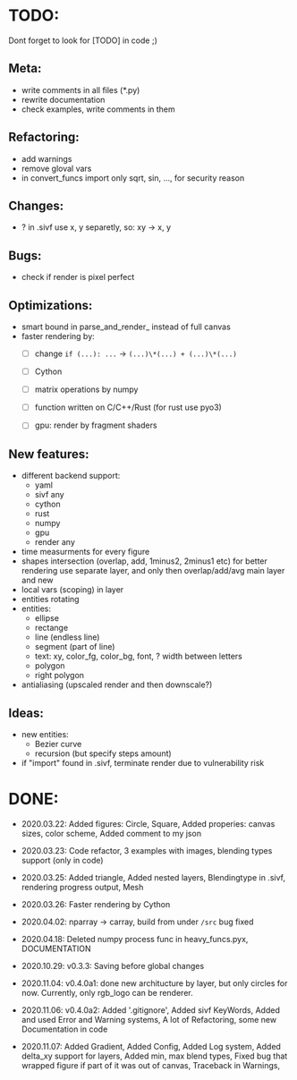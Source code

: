 # TODO:

Dont forget to look for [TODO] in code ;)



## Meta:
- write comments in all files (\*.py)
- rewrite documentation
- check examples, write comments in them



## Refactoring:
- add warnings
- remove gloval vars
- in convert_funcs import only sqrt, sin, ..., for security reason



## Changes:
- ? in .sivf use x, y separetly, so: xy -> x, y



## Bugs:
- check if render is pixel perfect



## Optimizations:
- smart bound in parse_and_render_<shape> instead of full canvas
- faster rendering by:
  - [ ] change `if (...): ...` -> `(...)\*(...) + (...)\*(...)`
  - [ ] Cython
  - [ ] matrix operations by numpy
  - [ ] function written on C/C++/Rust (for rust use pyo3)
  - [ ] gpu: render by fragment shaders



## New features:
- different backend support:
  - yaml
  - sivf any
  - cython
  - rust
  - numpy
  - gpu
  - render any
- time measurments for every figure
- shapes intersection (overlap, add, 1minus2, 2minus1 etc)
  for better rendering use separate layer, and only then overlap/add/avg main layer and new
- local vars (scoping) in layer
- entities rotating
- entities:
  - ellipse
  - rectange
  - line (endless line)
  - segment (part of line)
  - text: xy, color_fg, color_bg, font, ? width between letters
  - polygon
  - right polygon
- antialiasing (upscaled render and then downscale?)



## Ideas:
- new entities:
  - Bezier curve
  - recursion (but specify steps amount)
- if "import" found in .sivf, terminate render due to vulnerability risk





# DONE:
- 2020.03.22: Added figures: Circle, Square, Added properies: canvas sizes, color scheme, Added comment to my json
- 2020.03.23: Code refactor, 3 examples with images, blending types support (only in code)
- 2020.03.25: Added triangle, Added nested layers, Blendingtype in .sivf, rendering progress output, Mesh
- 2020.03.26: Faster rendering by Cython
- 2020.04.02: nparray -> carray, build from under `/src` bug fixed
- 2020.04.18: Deleted numpy process func in heavy_funcs.pyx, DOCUMENTATION

- 2020.10.29: v0.3.3: Saving before global changes
- 2020.11.04: v0.4.0a1: done new architucture by layer, but only circles for now.
  Currently, only rgb_logo can be renderer.
- 2020.11.06: v0.4.0a2: Added '.gitignore', Added sivf KeyWords,
  Added and used Error and Warning systems,
  A lot of Refactoring, some new Documentation in code
- 2020.11.07: Added Gradient, Added Config, Added Log system,
  Added delta_xy support for layers, Added min, max blend types,
  Fixed bug that wrapped figure if part of it was out of canvas,
  Traceback in Warnings, 



